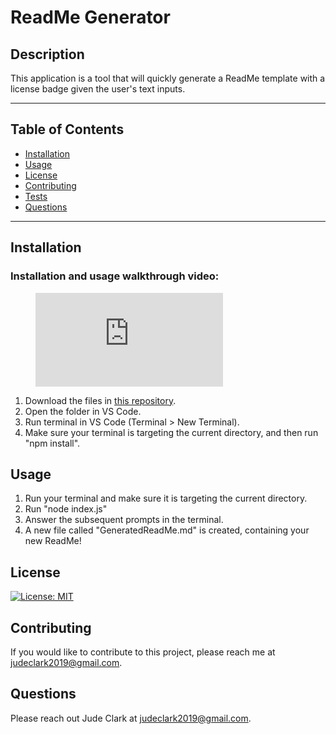 # ReadMe Generator

## Description
This application is a tool that will quickly generate a ReadMe template with a license badge given the user's text inputs.
***

## Table of Contents

* [Installation](#installation)
* [Usage](#usage)
* [License](#license)
* [Contributing](#contributing)
* [Tests](#tests)
* [Questions](#questions)

***

## Installation

### Installation and usage walkthrough video:
<figure class="video_container">
  <iframe src="https://youtu.be/1z_F-ch6yEg" frameborder="0" allowfullscreen="true"> </iframe>
</figure>

1. Download the files in [this repository](https://github.com/judeclark19/readme-generator).
2. Open the folder in VS Code.
3. Run terminal in VS Code (Terminal > New Terminal).
4. Make sure your terminal is targeting the current directory, and then run "npm install".

## Usage
1. Run your terminal and make sure it is targeting the current directory.
2. Run "node index.js"
3. Answer the subsequent prompts in the terminal.
4. A new file called "GeneratedReadMe.md" is created, containing your new ReadMe!

## License
[![License: MIT](https://img.shields.io/badge/License-MIT-yellow.svg)](https://opensource.org/licenses/MIT)

## Contributing
If you would like to contribute to this project, please reach me at judeclark2019@gmail.com.

## Questions
Please reach out Jude Clark at judeclark2019@gmail.com.


